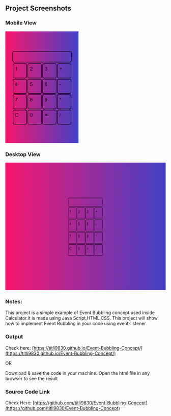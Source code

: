 ## Project Screenshots

### Mobile View

<img src="screenshots/Mobile.PNG" height="350">

### Desktop View

<img src="screenshots/Desktop.PNG" height="400">

### Notes:

This project is a simple example of Event Bubbling concept used inside Calculator.It is made using Java Script,HTML,CSS. This project will show how to implement Event Bubbling in your code using event-listener 

### Output

Check here: [https://titli9830.github.io/Event-Bubbling-Concept/](https://titli9830.github.io/Event-Bubbling-Concept/)<br/>

OR

Download & save the code in your machine. Open the html file in any browser to see the result

### Source Code Link

Check Here: [https://github.com/titli9830/Event-Bubbling-Concept](https://github.com/titli9830/Event-Bubbling-Concept)